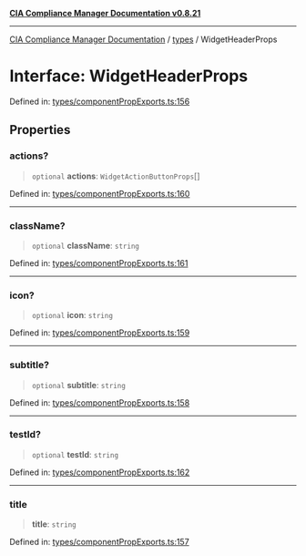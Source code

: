 [**CIA Compliance Manager Documentation v0.8.21**](../../README.md)

***

[CIA Compliance Manager Documentation](../../modules.md) / [types](../README.md) / WidgetHeaderProps

# Interface: WidgetHeaderProps

Defined in: [types/componentPropExports.ts:156](https://github.com/Hack23/cia-compliance-manager/blob/689e67e40bb6afe811128d672a0d7dd5fcbdaea5/src/types/componentPropExports.ts#L156)

## Properties

### actions?

> `optional` **actions**: `WidgetActionButtonProps`[]

Defined in: [types/componentPropExports.ts:160](https://github.com/Hack23/cia-compliance-manager/blob/689e67e40bb6afe811128d672a0d7dd5fcbdaea5/src/types/componentPropExports.ts#L160)

***

### className?

> `optional` **className**: `string`

Defined in: [types/componentPropExports.ts:161](https://github.com/Hack23/cia-compliance-manager/blob/689e67e40bb6afe811128d672a0d7dd5fcbdaea5/src/types/componentPropExports.ts#L161)

***

### icon?

> `optional` **icon**: `string`

Defined in: [types/componentPropExports.ts:159](https://github.com/Hack23/cia-compliance-manager/blob/689e67e40bb6afe811128d672a0d7dd5fcbdaea5/src/types/componentPropExports.ts#L159)

***

### subtitle?

> `optional` **subtitle**: `string`

Defined in: [types/componentPropExports.ts:158](https://github.com/Hack23/cia-compliance-manager/blob/689e67e40bb6afe811128d672a0d7dd5fcbdaea5/src/types/componentPropExports.ts#L158)

***

### testId?

> `optional` **testId**: `string`

Defined in: [types/componentPropExports.ts:162](https://github.com/Hack23/cia-compliance-manager/blob/689e67e40bb6afe811128d672a0d7dd5fcbdaea5/src/types/componentPropExports.ts#L162)

***

### title

> **title**: `string`

Defined in: [types/componentPropExports.ts:157](https://github.com/Hack23/cia-compliance-manager/blob/689e67e40bb6afe811128d672a0d7dd5fcbdaea5/src/types/componentPropExports.ts#L157)
